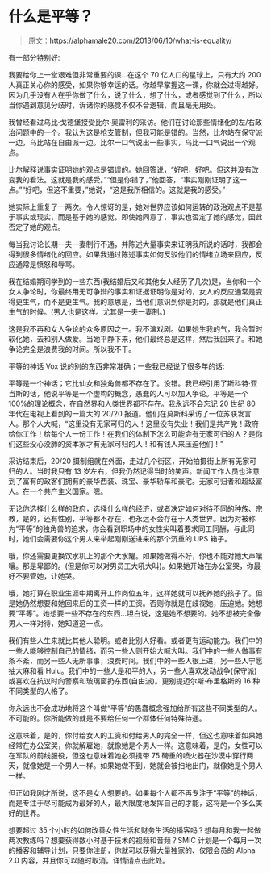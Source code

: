 # 什么是平等？

> 原文：<https://alphamale20.com/2013/06/10/what-is-equality/>

有一部分特别好:

我要给你上一堂艰难但非常重要的课...在这个 70 亿人口的星球上，只有大约 200 人真正关心你的感受，如果你够幸运的话。你越早掌握这一课，你就会过得越好。因为几乎没有人在乎你做了什么，说了什么，想了什么，或者感觉到了什么，所以当你遇到意见分歧时，诉诸你的感觉不仅不合逻辑，而且毫无用处。

我曾经看过乌比·戈德堡接受比尔·奥雷利的采访。他们在讨论那些情绪化的左/右政治问题中的一个。我认为这是枪支管制，但我可能是错的。当然，比尔站在保守派一边，乌比站在自由派一边。比尔一口气说出一些事实，乌比一口气说出一个观点。

比尔解释说事实证明她的观点是错误的。她回答说，“好吧，好吧。但这并没有改变我的看法。这就是我的感受。”“但是你错了，”他回答，“事实刚刚证明了这一点。”“好吧，但这不重要，”她说，“这是我所相信的。这就是我的感受。”

她实际上重复了一两次。令人惊讶的是，她对世界应该如何运转的政治观点不是基于事实或现实，而是基于她的感觉。即使她同意了，事实也否定了她的感觉，因此否定了她的观点。

每当我讨论长期一夫一妻制行不通，并陈述大量事实来证明我所说的话时，我都会得到很多情绪化的回应。如果我通过陈述事实如何反驳他们的情绪立场来回应，反应通常是愤怒和辱骂。

我在结婚期间学到的一些东西(我结婚后又和其他女人经历了几次)是，当你和一个女人争论时，你最终用无可争辩的事实和证据证明你是对的，女人的反应通常是变得更生气，而不是更生气。我的意思是，当他们意识到你是对的，那就是他们真正生气的时候。(男人也是这样。尤其是一夫一妻制。)

这是我不再和女人争论的众多原因之一。我不演戏剧。如果她生我的气，我会暂时软化她，去和别人做爱。当她平静下来，他们最终总是这样，然后我回来了。和她争论完全是浪费我的时间。所以我不干。

平等的神话
Vox 说的别的东西非常准确；一些我已经说了很多年的话:

平等是一个神话；它比仙女和独角兽都不存在了。没错。我已经引用了斯科特·亚当斯的话，他说平等是一个虚构的概念，愚蠢的人可以加入争论。平等是一个 100%的理论概念，在自然界和人类世界都不存在。我永远不会忘记 20 世纪 80 年代在电视上看到的一篇大的 20/20 报道。他们在莫斯科采访了一位苏联发言人。那个人大喊，“这里没有无家可归的人！这里没有失业！我们是共产党！政府给你工作！给每个人一份工作！在我们的体制下怎么可能会有无家可归的人？是你们这些没心没肺的资本家才有无家可归的人！和有钱人来压迫他们！”

采访结束后，20/20 摄制组就在外面，走过几个街区，开始拍摄街上所有无家可归的人。当时我只有 13 岁左右，但我仍然记得当时的笑声。新闻工作人员也注意到了富有的政客们拥有的豪华西装、珠宝、豪华轿车和豪宅。无家可归者和超级富人。在一个共产主义国家。嗯。

无论你选择什么样的政府，选择什么样的经济，或者决定如何对待不同的种族、宗教，是的，还有性别，平等都不存在，也永远不会存在于人类世界。因为对被称为“平等”的独角兽的追求，你会看到职场中的女性尖叫着要求同工同酬，与此同时，她们会需要你这个男人来举起刚刚送进来的那个沉重的 UPS 箱子。

哦，你还需要更换饮水机上的那个大水罐。如果她做得不好，你也不能对她大声嚷嚷。那是卑鄙的。(但是你可以对男员工大吼大叫)。如果她开始在办公室哭，你最好不要管她，让她哭。

哦，她打算在职业生涯中期离开工作岗位五年，这样她就可以抚养她的孩子了。但是她仍然想要和她回来后的工资一样的工资。否则你就是在歧视她，压迫她。她想要“平等”。她想要一些不存在的东西...坦白说，这是她不想要的。她不想被完全像男人一样对待，她知道这一点。

我们有些人生来就比其他人聪明。或者比别人好看。或者更有运动能力。我们中的一些人能够控制自己的情绪，而另一些人则开始大喊大叫。我们中的一些人做事有条不紊，而另一些人无所事事，浪费时间。我们中的一些人很上进，另一些人宁愿抽大麻和看 Hulu。我们中的一些人是和平的人，另一些人喜欢发动战争(保守派)或喜欢在抗议时向警察和玻璃窗扔东西(自由派)。更别提迈尔斯·布里格斯的 16 种不同类型的人格了。

你永远也不会成功地将这个叫做“平等”的愚蠢概念强加给所有这些不同类型的人。不可能的。你所能做的就是不要给任何一个群体任何特殊待遇。

这意味着，是的，你付给女人的工资和付给男人的完全一样，但这也意味着如果她经常在办公室哭，你就解雇她，就像她是个男人一样。这意味着，是的，女性可以在军队的前线服役，但这也意味着她必须携带 75 磅重的喷火器在沙漠中穿行两天，就像她是一个男人一样。如果她做不到，她就会被扫地出门，就像她是个男人一样。

但正如我刚才所说，这不是女人想要的。如果每个人都不再专注于“平等”的神话，而是专注于尽可能成为最好的人，最大限度地发挥自己的才能，这将是一个多么美好的世界。

想要超过 35 个小时的如何改善女性生活和财务生活的播客吗？想每月和我一起做两次教练吗？想要获得数小时基于技术的视频和音频？SMIC 计划是一个每月一次的播客和辅导计划，只要你注册，你就可以获得大量独家的、仅限会员的 Alpha 2.0 内容，并且你可以随时取消。详情请点击此处。